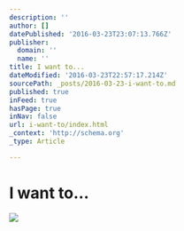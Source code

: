 ```yaml
---
description: ''
author: []
datePublished: '2016-03-23T23:07:13.766Z'
publisher:
  domain: ''
  name: ''
title: I want to...
dateModified: '2016-03-23T22:57:17.214Z'
sourcePath: _posts/2016-03-23-i-want-to.md
published: true
inFeed: true
hasPage: true
inNav: false
url: i-want-to/index.html
_context: 'http://schema.org'
_type: Article

---
```

# I want to...
![](https://the-grid-user-content.s3-us-west-2.amazonaws.com/ace7df5b-b518-4dba-96a2-3fbda65f0a4a.png)
